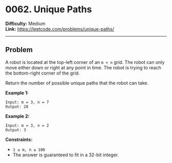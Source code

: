 # 0062. Unique Paths

**Difficulty:** Medium  
**Link:** https://leetcode.com/problems/unique-paths/

---

## Problem

A robot is located at the top-left corner of an `m × n` grid. The robot can only move either down or right at any point in time. The robot is trying to reach the bottom-right corner of the grid.

Return the number of possible unique paths that the robot can take.

**Example 1:**

    Input: m = 3, n = 7  
    Output: 28

**Example 2:**

    Input: m = 3, n = 2  
    Output: 3

**Constraints:**

- `1 ≤ m, n ≤ 100`  
- The answer is guaranteed to fit in a 32-bit integer.

